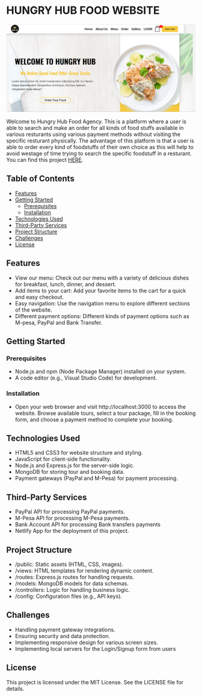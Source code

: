 # HUNGRY HUB FOOD WEBSITE

![Screenshot](./images/SCREENSHOT.png)

Welcome to Hungry Hub Food Agency. This is a platform where a user is able to search and make an order for all kinds of food stuffs available in various resturants using various payment methods  without visiting the specific resturant physically. The advantage of this platform is that a user is able to order every kind of foodstuffs of their own choice as this will help to avoid westage of time trying to search the specific foodstuff in a resturant. You can find this project [HERE](https://hungryhubfoodagency.netlify.app/).

## Table of Contents

- [Features](#features)
- [Getting Started](#getting-started)
  - [Prerequisites](#prerequisites)
  - [Installation](#installation)
- [Technologies Used](#technologies-used)
- [Third-Party Services](#third-party-services)
- [Project Structure](#project-structure)
- [Challenges](#challenges)
- [License](#license)

## Features

- View our menu: Check out our menu with a variety of delicious dishes for breakfast, lunch, dinner, and dessert.
- Add items to your cart: Add your favorite items to the cart for a quick and easy checkout.
- Easy navigation: Use the navigation menu to explore different sections of the website.
- Different payment options: Different kinds of payment options such as M-pesa, PayPal and Bank Transfer.

## Getting Started

### Prerequisites

- Node.js and npm (Node Package Manager) installed on your system.
- A code editor (e.g., Visual Studio Code) for development.

### Installation

- Open your web browser and visit http://localhost:3000 to access the website.
Browse available tours, select a tour package, fill in the booking form, and choose a payment method to complete your booking.

## Technologies Used

- HTML5 and CSS3 for website structure and styling.
- JavaScript for client-side functionality.
- Node.js and Express.js for the server-side logic.
- MongoDB for storing tour and booking data.
- Payment gateways (PayPal and M-Pesa) for payment processing.

## Third-Party Services

- PayPal API for processing PayPal payments.
- M-Pesa API for processing M-Pesa payments.
- Bank Account API for processing Bank transfers payments
- Netlify App for the deployment of this project.

## Project Structure

- /public: Static assets (HTML, CSS, images).
- /views: HTML templates for rendering dynamic content.
- /routes: Express.js routes for handling requests.
- /models: MongoDB models for data schemas.
- /controllers: Logic for handling business logic.
- /config: Configuration files (e.g., API keys).

## Challenges

- Handling payment gateway integrations.
- Ensuring security and data protection.
- Implementing responsive design for various screen sizes.
- Implementing local servers for the Login/Signup form from users

## License

This project is licensed under the MIT License. See the LICENSE file for details.
